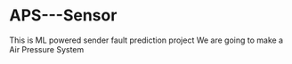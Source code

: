 # APS---Sensor
This is ML powered sender fault prediction project
We are going to make  a Air Pressure System 
